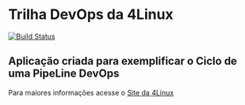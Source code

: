 # Trilha DevOps da 4Linux

<!-- Altere a Flag abaixo com sua URL do Travis -->
[![Build Status](https://travis-ci.org/secretman77/DevOpsLab-HelloWorld.svg?branch=master)](https://travis-ci.org/secretman77/DevOpsLab-HelloWorld)

## Aplicação criada para exemplificar o Ciclo de uma PipeLine DevOps


Para maiores informações acesse o [Site da 4Linux](https://www.4linux.com.br/cursos/devops)
